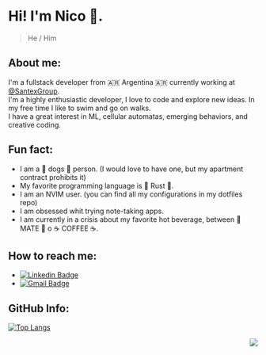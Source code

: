 # Hi! I'm Nico 👋.
> He / Him

## About me:
I'm a fullstack developer from :argentina: Argentina :argentina: currently working at [@SantexGroup](https://github.com/SantexGroup).  
I'm a highly enthusiastic developer, I love to code and explore new ideas. In my free time I like to swim and go on walks.  
I have a great interest in ML, cellular automatas, emerging behaviors, and creative coding.

## Fun fact:
  - I am a 🐶 dogs 🐶 person. (I would love to have one, but my apartment contract prohibits it)
  - My favorite programming language is 🦀 Rust 🦀.
  - I am an NVIM user. (you can find all my configurations in my dotfiles repo)
  - I am obsessed whit trying note-taking apps.
  - I am currently in a crisis about my favorite hot beverage, between 🧉 MATE 🧉 o ☕ COFFEE ☕.

## How to reach me:
  - [![Linkedin Badge](https://img.shields.io/badge/-Linkedin-blue?style=flat-square&logo=Linkedin&logoColor=white&link=https://www.linkedin.com/in/nicolas-cesar-sabbatini-vrech-94a1b0163/)](https://www.linkedin.com/in/nicolas-cesar-sabbatini-vrech-94a1b0163/)
  - [![Gmail Badge](https://img.shields.io/badge/-Email-c14438?style=flat-square&logo=Gmail&logoColor=white&link=mailto:nik.code.things@gmail.com)](mailto:nik.code.things@gmail.com)

## GitHub Info:
[![Top Langs](https://github-readme-stats.vercel.app/api/top-langs/?username=nicolas-sabbatini&layout=compact&theme=tokyonight)](https://github.com/anuraghazra/github-readme-stats)
<div id="header" align="right">
  <img src="https://komarev.com/ghpvc/?username=nicolas-sabbatini&style=for-the-badge"/>
</div>

<!--
- 🔭 I’m currently working on ...
- 🌱 I’m currently learning ...
- 👯 I’m looking to collaborate on ...
- 🤔 I’m looking for help with ...
- 💬 Ask me about ...
- [x] 📫 How to reach me: ...
- [x] 😄 Pronouns: ...
- [x] ⚡ Fun fact: ...
-->
